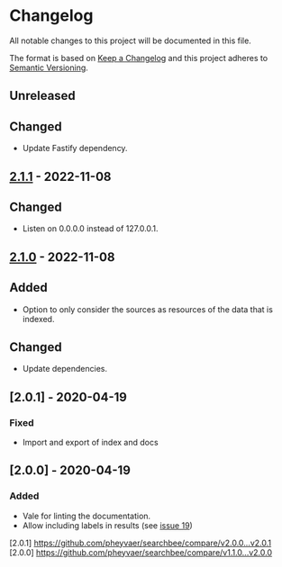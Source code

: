 # Changelog

All notable changes to this project will be documented in this file.

The format is based on [Keep a Changelog](http://keepachangelog.com/en/1.0.0/)
and this project adheres to [Semantic Versioning](http://semver.org/spec/v2.0.0.html).

## Unreleased

## Changed
- Update Fastify dependency.

## [2.1.1] - 2022-11-08

## Changed
- Listen on 0.0.0.0 instead of 127.0.0.1.

## [2.1.0] - 2022-11-08

## Added
- Option to only consider the sources as resources of the data that is indexed.

## Changed
- Update dependencies.

## [2.0.1] - 2020-04-19

### Fixed
- Import and export of index and docs

## [2.0.0] - 2020-04-19

### Added
- Vale for linting the documentation.
- Allow including labels in results (see [issue 19](https://github.com/pheyvaer/searchbee/issues/19))

[2.1.1]: https://github.com/pheyvaer/searchbee/compare/v2.1.0...v2.1.1
[2.1.0]: https://github.com/pheyvaer/searchbee/compare/v2.0.1]...v2.1.0
[2.0.1] https://github.com/pheyvaer/searchbee/compare/v2.0.0...v2.0.1
[2.0.0] https://github.com/pheyvaer/searchbee/compare/v1.1.0...v2.0.0